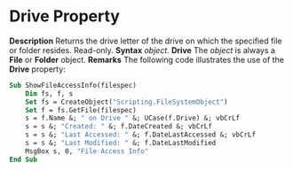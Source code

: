 
# Drive Property



 **Description**
Returns the drive letter of the drive on which the specified file or folder resides. Read-only.
 **Syntax**
 _object_. **Drive**
The  _object_ is always a **File** or **Folder** object.
 **Remarks**
The following code illustrates the use of the  **Drive** property:



```vb
Sub ShowFileAccessInfo(filespec)
    Dim fs, f, s
    Set fs = CreateObject("Scripting.FileSystemObject")
    Set f = fs.GetFile(filespec)
    s = f.Name &; " on Drive " &; UCase(f.Drive) &; vbCrLf
    s = s &; "Created: " &; f.DateCreated &; vbCrLf
    s = s &; "Last Accessed: " &; f.DateLastAccessed &; vbCrLf
    s = s &; "Last Modified: " &; f.DateLastModified  
    MsgBox s, 0, "File Access Info"
End Sub
```

